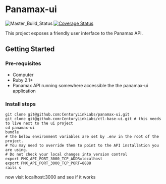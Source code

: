 # Panamax-ui

![Master_Build_Status](https://circleci.com/gh/CenturyLinkLabs/panamax-ui/tree/master.png?circle-token=d850f050b17d488a6a2b5066996875128b874674) [![Coverage Status](https://coveralls.io/repos/CenturyLinkLabs/panamax-ui/badge.png)](https://coveralls.io/r/CenturyLinkLabs/panamax-ui)

This project exposes a friendly user interface to the Panamax API.

## Getting Started

### Pre-requisites 
* Computer
* Ruby 2.1+
* Panamax API running somewhere accessible the the panamax-ui application

### Install steps
```
git clone git@github.com:CenturyLinkLabs/panamax-ui.git
git clone git@github.com:CenturyLinkLabs/ctl-base-ui.git # this needs to live next to the ui project
cd panamax-ui
bundle
# the below environment variables are set by .env in the root of the project.
# You may need to override them to point to the API installation you are using.
# Do not check your local changes into version control
export PMX_API_PORT_3000_TCP_ADDR=localhost
export PMX_API_PORT_3000_TCP_PORT=8888
rails s
```
now visit localhost:3000 and see if it works
